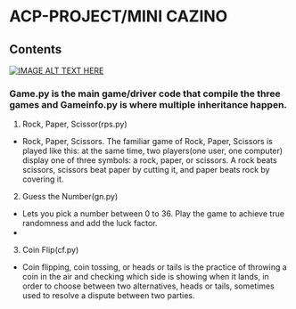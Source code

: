 # ACP-PROJECT/MINI CAZINO

## Contents
[![IMAGE ALT TEXT HERE](http://img.youtube.com/vi/28RZNNhiEYY/0.jpg)](http://www.youtube.com/watch?v=28RZNNhiEYY)
### Game.py is the main game/driver code that compile the three games and Gameinfo.py is where multiple inheritance happen.
1. Rock, Paper, Scissor(rps.py)
  - Rock, Paper, Scissors. The familiar game of Rock, Paper, Scissors is played like this: at the same time, two players(one user, one computer) display one of three symbols: a rock, paper, or scissors. A rock beats scissors, scissors beat paper by cutting it, and paper beats rock by covering it.

2. Guess the Number(gn.py)
  - Lets you pick a number between 0 to 36. Play the game to achieve true randomness and add the luck factor.
  - 
3. Coin Flip(cf.py)
  - Coin flipping, coin tossing, or heads or tails is the practice of throwing a coin in the air and checking which side is showing when it lands, in order to choose between two alternatives, heads or tails, sometimes used to resolve a dispute between two parties.
